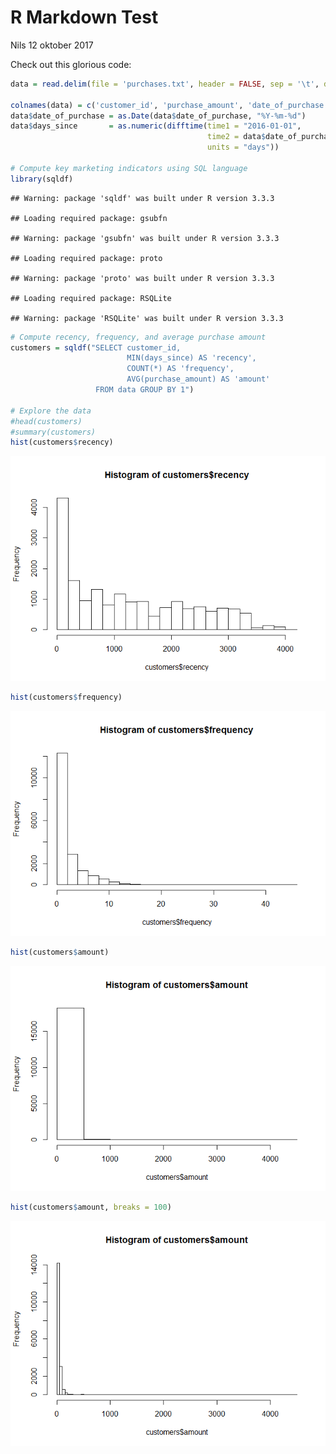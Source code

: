 R Markdown Test
================
Nils
12 oktober 2017

Check out this glorious code:

``` r
data = read.delim(file = 'purchases.txt', header = FALSE, sep = '\t', dec = '.')

colnames(data) = c('customer_id', 'purchase_amount', 'date_of_purchase')
data$date_of_purchase = as.Date(data$date_of_purchase, "%Y-%m-%d")
data$days_since       = as.numeric(difftime(time1 = "2016-01-01",
                                            time2 = data$date_of_purchase,
                                            units = "days"))

# Compute key marketing indicators using SQL language
library(sqldf)
```

    ## Warning: package 'sqldf' was built under R version 3.3.3

    ## Loading required package: gsubfn

    ## Warning: package 'gsubfn' was built under R version 3.3.3

    ## Loading required package: proto

    ## Warning: package 'proto' was built under R version 3.3.3

    ## Loading required package: RSQLite

    ## Warning: package 'RSQLite' was built under R version 3.3.3

``` r
# Compute recency, frequency, and average purchase amount
customers = sqldf("SELECT customer_id,
                          MIN(days_since) AS 'recency',
                          COUNT(*) AS 'frequency',
                          AVG(purchase_amount) AS 'amount'
                   FROM data GROUP BY 1")

# Explore the data
#head(customers)
#summary(customers)
hist(customers$recency)
```

![](RMarkdownTest_files/figure-markdown_github-ascii_identifiers/unnamed-chunk-1-1.png)

``` r
hist(customers$frequency)
```

![](RMarkdownTest_files/figure-markdown_github-ascii_identifiers/unnamed-chunk-1-2.png)

``` r
hist(customers$amount)
```

![](RMarkdownTest_files/figure-markdown_github-ascii_identifiers/unnamed-chunk-1-3.png)

``` r
hist(customers$amount, breaks = 100)
```

![](RMarkdownTest_files/figure-markdown_github-ascii_identifiers/unnamed-chunk-1-4.png)
